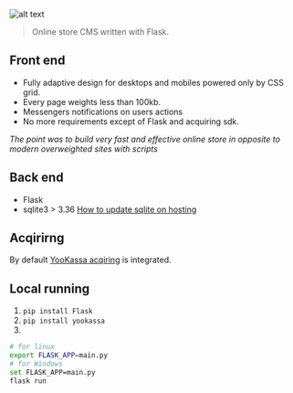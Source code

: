 ![alt text](https://github.com/thedmdim/yoo_shop/blob/master/static/pics/logo.svg)
> Online store CMS written with Flask.

## Front end
- Fully adaptive design for desktops and mobiles powered only by CSS grid.
- Every page weights less than 100kb.
- Messengers notifications on users actions
- No more requirements except of Flask and acquiring sdk.

_The point was to build very fast and effective online store in opposite to modern overweighted sites with scripts_

## Back end
- Flask
- sqlite3 > 3.36
[How to update sqlite on hosting](https://eeinte.ch/stream/install-latest-sqlite-version-shared-hosting/)


## Acqirirng
By default [YooKassa acqiring](https://github.com/yoomoney/yookassa-sdk-python) is integrated.

## Local running
1. `pip install Flask`
2. `pip install yookassa`
3. 
```bash
# for linux
export FLASK_APP=main.py
# for Windows
set FLASK_APP=main.py
flask run
```





